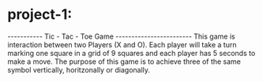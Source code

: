 # project-1:
----------- Tic - Tac - Toe Game ------------------------
This game is interaction between two Players (X and O). 
Each player will take a turn marking one square in a grid of 9 squares and each player has 5 seconds to make a move.
The purpose of this game is to achieve three of the same symbol vertically, horitzonally or diagonally.
